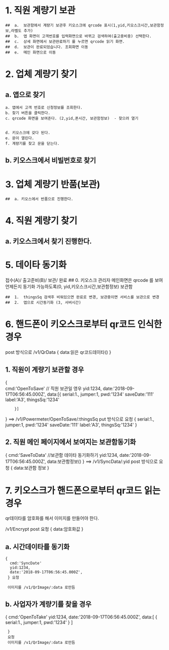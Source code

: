 
# 1. 직원 계량기 보관 
    ##  a.  보관함에서 계량기 보관후 키오스크에 qrcode 표시(1,yid,키오스크시간,보관함정보,라벨도 추가)
    ##  b.  앱 화면이 고객번호를 입력화면으로 바뀌고 검색하여(출고중비중) 선택한다.
    ##  c.  상세 화면에서 보관완료하기 를 누르면 qrcode 읽기 화면.
    ##  d.  보관이 완료되었습니다. 조회화면 이동
    ##  e.  메인 화면으로 이동
  
# 2. 업체 계량기 찾기
  ##  a. 앱으로 찾기
    a. 앱에서 고객 번호로 신청정보를 조회한다.
    b. 찾기 버튼을 클릭한다.
    c. qrcode 화면을 보여준다. (2,yid,폰시간, 보관함정보)  - 찾으려 열기
    
     
    d. 키오스크에 갖다 된다.
    e. 문이 열린다.
    f. 계량기를 찾고 문을 닫는다.
    
  ##  b.  키오스크에서 비빌번호로 찾기
    
  
# 3.  업체 계량기 반품(보관)
    ##  a. 키오스에서 반품으로 진행한다.

# 4. 직원 계량기 찾기
  ##  a. 키오스크에서 찾기 진행한다.
  
# 5. 데이타 동기화
  접수(A)/  출고준비(B)/  보관/  완료
    ##  0. 키오스크 관리자 메인화면은 qrcode 를 보여 언제든지 동기화 가능하도록(0, yid,키오스크시간,보관함정보) 보관함

    ##  1.  thingsSq 검색후 비워있으면 완료로 변경, 보관중이면 서비스를 보관으로 변경
    ##  2.  앱으로 시간동기화 (3, 서버시간)
    
# 6. 핸드폰이 키오스크로부터 qr코드 인식한 경우
  post 방식으로   /v1/QrData
  {
    data:읽은 qr코드데이타()
  }
  ##  1.  직원이 계량기 보관할 경우 
  {   
      cmd:'OpenToSave' // 직원 보관일 영우
      yid:1234,
      date:'2018-09-17T06:56:45.000Z',
      data:[{
          serial:1.,
          jumper:1,
          pwd:'1234'
          saveDate:'111'
          label:'A3',
          thingsSq:'1234'
          
        }]
  }
   ==>
  /v1/Powermeter/OpenToSave/:thingsSq put 방식으로 요청
  {
   serial:1.,
          jumper:1,
          pwd:'1234'
          saveDate:'111'
          label:'A3',
          thingsSq:'1234'
  }
  ##  2.  직원 메인 페이지에서 보여지는 보관함동기화
  
  {
      cmd:'SaveToData' //보관함 데이타 동기화하기
      yid:1234,
      date:'2018-09-17T06:56:45.000Z',
      data:보관함정보()
  }
  ==>
  /v1/SyncData/:yid post 방식으로 요청
  {
    data:보관함 정보
  }
  
  
# 7.  키오스크가 핸드폰으로부터  qr코드 읽는 경우

  qr데이타를 암호화를 해서 이미지를 만들어야 한다.
  
  /v1/Encrypt post 요청
  {
    data:암호화값
  }
  ##  a.  시간데이타를 동기화
    
    {
      cmd:'SyncDate'
      yid:1234,
      date:'2018-09-17T06:56:45.000Z',
     } 요청 
     
     이미지를 /v1/QrImage/:data 로만듬
     
    
  ##  b.  사업자가 계량기를 찾을 경우
  
  {
      cmd:'OpenToTake'
      yid:1234,
      date:'2018-09-17T06:56:45.000Z',
      data:[
        {
          serial:1.,
          jumper:1,
          pwd:'1234'
        }
        ]
      
     }
     요청 
     이미지를 /v1/QrImage/:data 로만듬
  
  
    
